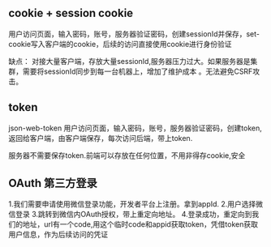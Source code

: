 ## cookie + session cookie

用户访问页面，输入密码，账号，服务器验证密码，创建sessionId并保存，set-cookie写入客户端的cookie，后续的访问直接使用cookie进行身份验证



缺点： 对接大量客户端，存放大量sessionId,服务器压力过大。如果服务器是集群，需要将sessionId同步到每一台机器上，增加了维护成本 。无法避免CSRF攻击。






## token  
json-web-token 
用户访问页面，输入密码，账号，服务器验证密码，创建token,返回给客户端，由客户端保存，每次访问后端，带上token.

服务器不需要保存token.前端可以存放在任何位置，不用非得存cookie,安全 


## OAuth 第三方登录 

1.我们需要申请使用微信登录功能，开发者平台上注册。拿到appId.
2.用户选择微信登录
3.跳转到微信内OAuth授权，带上重定向地址。
4.登录成功，重定向到我们的地址，url有一个code,用这个临时code和appid获取token，凭借token获取用户信息，作为后续访问的凭证